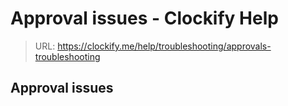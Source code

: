 # Approval issues - Clockify Help

> URL: https://clockify.me/help/troubleshooting/approvals-troubleshooting

## Approval issues